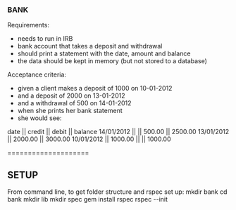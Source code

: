 ### BANK ###


Requirements:
- needs to run in IRB
- bank account that takes a deposit and withdrawal
- should print a statement with the date, amount and balance
- the data should be kept in memory (but not stored to a database)

Acceptance criteria:
- given a client makes a deposit of 1000 on 10-01-2012
- and a deposit of 2000 on 13-01-2012
- and a withdrawal of 500 on 14-01-2012
- when she prints her bank statement
- she would see:

date || credit || debit || balance
14/01/2012 || || 500.00 || 2500.00
13/01/2012 || 2000.00 || 3000.00
10/01/2012 || 1000.00 || || 1000.00

====================

## SETUP ##

From command line, to get folder structure and rspec set up:
mkdir bank
cd bank
mkdir lib
mkdir spec
gem install rspec
rspec --init

